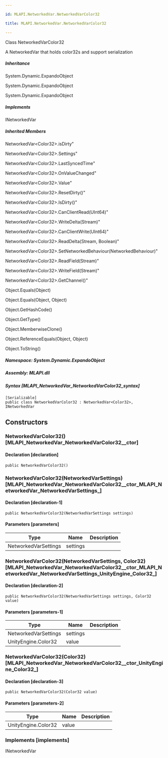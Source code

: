 ```yaml
---

id: MLAPI.NetworkedVar.NetworkedVarColor32

title: MLAPI.NetworkedVar.NetworkedVarColor32

---
```


Class NetworkedVarColor32

<div class="markdown level0 summary" markdown="1">

A NetworkedVar that holds color32s and support serialization

</div>

<div class="markdown level0 conceptual" markdown="1">

</div>

<div class="inheritance" markdown="1">

##### Inheritance

<div class="level0" markdown="1">

System.Dynamic.ExpandoObject

</div>

<div class="level1" markdown="1">

System.Dynamic.ExpandoObject

</div>

<div class="level2" markdown="1">

System.Dynamic.ExpandoObject

</div>

</div>

<div markdown="1" classs="implements">

##### Implements

<div markdown="1">

INetworkedVar

</div>

</div>

<div class="inheritedMembers" markdown="1">

##### Inherited Members

<div markdown="1">

NetworkedVar\<Color32\>.isDirty"

</div>

<div markdown="1">

NetworkedVar\<Color32\>.Settings"

</div>

<div markdown="1">

NetworkedVar\<Color32\>.LastSyncedTime"

</div>

<div markdown="1">

NetworkedVar\<Color32\>.OnValueChanged"

</div>

<div markdown="1">

NetworkedVar\<Color32\>.Value"

</div>

<div markdown="1">

NetworkedVar\<Color32\>.ResetDirty()"

</div>

<div markdown="1">

NetworkedVar\<Color32\>.IsDirty()"

</div>

<div markdown="1">

NetworkedVar\<Color32\>.CanClientRead(UInt64)"

</div>

<div markdown="1">

NetworkedVar\<Color32\>.WriteDelta(Stream)"

</div>

<div markdown="1">

NetworkedVar\<Color32\>.CanClientWrite(UInt64)"

</div>

<div markdown="1">

NetworkedVar\<Color32\>.ReadDelta(Stream, Boolean)"

</div>

<div markdown="1">

NetworkedVar\<Color32\>.SetNetworkedBehaviour(NetworkedBehaviour)"

</div>

<div markdown="1">

NetworkedVar\<Color32\>.ReadField(Stream)"

</div>

<div markdown="1">

NetworkedVar\<Color32\>.WriteField(Stream)"

</div>

<div markdown="1">

NetworkedVar\<Color32\>.GetChannel()"

</div>

<div markdown="1">

Object.Equals(Object)

</div>

<div markdown="1">

Object.Equals(Object, Object)

</div>

<div markdown="1">

Object.GetHashCode()

</div>

<div markdown="1">

Object.GetType()

</div>

<div markdown="1">

Object.MemberwiseClone()

</div>

<div markdown="1">

Object.ReferenceEquals(Object, Object)

</div>

<div markdown="1">

Object.ToString()

</div>

</div>

##### **Namespace**: System.Dynamic.ExpandoObject

##### **Assembly**: MLAPI.dll

##### Syntax [MLAPI_NetworkedVar_NetworkedVarColor32_syntax]

    [Serializable]
    public class NetworkedVarColor32 : NetworkedVar<Color32>, INetworkedVar

## Constructors 

### NetworkedVarColor32() [MLAPI_NetworkedVar_NetworkedVarColor32__ctor]

<div class="markdown level1 summary" markdown="1">

</div>

<div class="markdown level1 conceptual" markdown="1">

</div>

#### Declaration [declaration]

    public NetworkedVarColor32()

### NetworkedVarColor32(NetworkedVarSettings) [MLAPI_NetworkedVar_NetworkedVarColor32__ctor_MLAPI_NetworkedVar_NetworkedVarSettings_]

<div class="markdown level1 summary" markdown="1">

</div>

<div class="markdown level1 conceptual" markdown="1">

</div>

#### Declaration [declaration-1]

    public NetworkedVarColor32(NetworkedVarSettings settings)

#### Parameters [parameters]

| Type                 | Name     | Description |
|----------------------|----------|-------------|
| NetworkedVarSettings | settings |             |

### NetworkedVarColor32(NetworkedVarSettings, Color32) [MLAPI_NetworkedVar_NetworkedVarColor32__ctor_MLAPI_NetworkedVar_NetworkedVarSettings_UnityEngine_Color32_]

<div class="markdown level1 summary" markdown="1">

</div>

<div class="markdown level1 conceptual" markdown="1">

</div>

#### Declaration [declaration-2]

    public NetworkedVarColor32(NetworkedVarSettings settings, Color32 value)

#### Parameters [parameters-1]

| Type                 | Name     | Description |
|----------------------|----------|-------------|
| NetworkedVarSettings | settings |             |
| UnityEngine.Color32  | value    |             |

### NetworkedVarColor32(Color32) [MLAPI_NetworkedVar_NetworkedVarColor32__ctor_UnityEngine_Color32_]

<div class="markdown level1 summary" markdown="1">

</div>

<div class="markdown level1 conceptual" markdown="1">

</div>

#### Declaration [declaration-3]

    public NetworkedVarColor32(Color32 value)

#### Parameters [parameters-2]

| Type                | Name  | Description |
|---------------------|-------|-------------|
| UnityEngine.Color32 | value |             |

### Implements [implements]

<div markdown="1">

INetworkedVar

</div>
